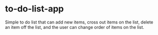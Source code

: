 # to-do-list-app
 Simple to do list that can add new items, cross out items on the list, delete an item off the list, and the user can change order of items on the list.
